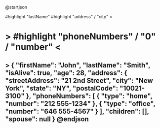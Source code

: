 @startjson
<style>
  .h1 {
    BackGroundColor green
    FontColor white
    FontStyle italic
  }
  .h2 {
    BackGroundColor red
    FontColor white
    FontStyle bold
  }
</style>
#highlight "lastName"
#highlight "address" / "city" <<h1>>
#highlight "phoneNumbers" / "0" / "number" <<h2>>
{
  "firstName": "John",
  "lastName": "Smith",
  "isAlive": true,
  "age": 28,
  "address": {
    "streetAddress": "21 2nd Street",
    "city": "New York",
    "state": "NY",
    "postalCode": "10021-3100"
  },
  "phoneNumbers": [
    {
      "type": "home",
      "number": "212 555-1234"
    },
    {
      "type": "office",
      "number": "646 555-4567"
    }
  ],
  "children": [],
  "spouse": null
}
@endjson
